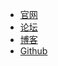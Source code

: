 * [官网](https://www.mcshiyi.com)  
* [论坛](https://bbs.mcshiyi.com)
* [博客](https://blog.mcshiyi.com)
* [Github](https://bbs.mcshiyi.com)